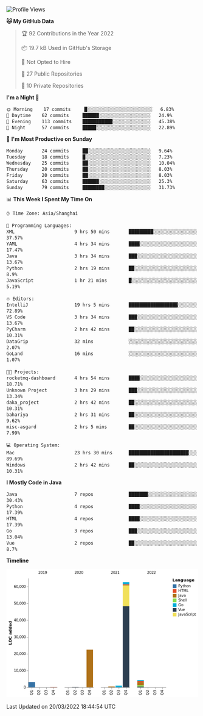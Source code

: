 <!--START_SECTION:waka-->
![Profile Views](http://img.shields.io/badge/Profile%20Views-0-blue)

**🐱 My GitHub Data** 

> 🏆 92 Contributions in the Year 2022
 > 
> 📦 19.7 kB Used in GitHub's Storage 
 > 
> 🚫 Not Opted to Hire
 > 
> 📜 27 Public Repositories 
 > 
> 🔑 10 Private Repositories  
 > 
**I'm a Night 🦉** 

```text
🌞 Morning    17 commits     █░░░░░░░░░░░░░░░░░░░░░░░░   6.83% 
🌆 Daytime    62 commits     ██████░░░░░░░░░░░░░░░░░░░   24.9% 
🌃 Evening    113 commits    ███████████░░░░░░░░░░░░░░   45.38% 
🌙 Night      57 commits     █████░░░░░░░░░░░░░░░░░░░░   22.89%

```
📅 **I'm Most Productive on Sunday** 

```text
Monday       24 commits     ██░░░░░░░░░░░░░░░░░░░░░░░   9.64% 
Tuesday      18 commits     █░░░░░░░░░░░░░░░░░░░░░░░░   7.23% 
Wednesday    25 commits     ██░░░░░░░░░░░░░░░░░░░░░░░   10.04% 
Thursday     20 commits     ██░░░░░░░░░░░░░░░░░░░░░░░   8.03% 
Friday       20 commits     ██░░░░░░░░░░░░░░░░░░░░░░░   8.03% 
Saturday     63 commits     ██████░░░░░░░░░░░░░░░░░░░   25.3% 
Sunday       79 commits     ████████░░░░░░░░░░░░░░░░░   31.73%

```


📊 **This Week I Spent My Time On** 

```text
⌚︎ Time Zone: Asia/Shanghai

💬 Programming Languages: 
XML                      9 hrs 50 mins       █████████░░░░░░░░░░░░░░░░   37.57% 
YAML                     4 hrs 34 mins       ████░░░░░░░░░░░░░░░░░░░░░   17.47% 
Java                     3 hrs 34 mins       ███░░░░░░░░░░░░░░░░░░░░░░   13.67% 
Python                   2 hrs 19 mins       ██░░░░░░░░░░░░░░░░░░░░░░░   8.9% 
JavaScript               1 hr 21 mins        █░░░░░░░░░░░░░░░░░░░░░░░░   5.19%

🔥 Editors: 
IntelliJ                 19 hrs 5 mins       ██████████████████░░░░░░░   72.89% 
VS Code                  3 hrs 34 mins       ███░░░░░░░░░░░░░░░░░░░░░░   13.67% 
PyCharm                  2 hrs 42 mins       ██░░░░░░░░░░░░░░░░░░░░░░░   10.31% 
DataGrip                 32 mins             ░░░░░░░░░░░░░░░░░░░░░░░░░   2.07% 
GoLand                   16 mins             ░░░░░░░░░░░░░░░░░░░░░░░░░   1.07%

🐱‍💻 Projects: 
rocketmq-dashboard       4 hrs 54 mins       ████░░░░░░░░░░░░░░░░░░░░░   18.71% 
Unknown Project          3 hrs 29 mins       ███░░░░░░░░░░░░░░░░░░░░░░   13.34% 
daka_project             2 hrs 42 mins       ██░░░░░░░░░░░░░░░░░░░░░░░   10.31% 
bahariya                 2 hrs 31 mins       ██░░░░░░░░░░░░░░░░░░░░░░░   9.62% 
misc-asgard              2 hrs 5 mins        ██░░░░░░░░░░░░░░░░░░░░░░░   7.99%

💻 Operating System: 
Mac                      23 hrs 30 mins      ██████████████████████░░░   89.69% 
Windows                  2 hrs 42 mins       ██░░░░░░░░░░░░░░░░░░░░░░░   10.31%

```

**I Mostly Code in Java** 

```text
Java                     7 repos             ███████░░░░░░░░░░░░░░░░░░   30.43% 
Python                   4 repos             ████░░░░░░░░░░░░░░░░░░░░░   17.39% 
HTML                     4 repos             ████░░░░░░░░░░░░░░░░░░░░░   17.39% 
Go                       3 repos             ███░░░░░░░░░░░░░░░░░░░░░░   13.04% 
Vue                      2 repos             ██░░░░░░░░░░░░░░░░░░░░░░░   8.7%

```


**Timeline**

![Chart not found](https://raw.githubusercontent.com/youtiaoguagua/youtiaoguagua/master/charts/bar_graph.png) 


 Last Updated on 20/03/2022 18:44:54 UTC
<!--END_SECTION:waka-->